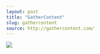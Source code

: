 ```yaml
---
layout: post
title: "GatherContent"
slug: gathercontent
source: http://gathercontent.com/
---
```


<img src="{{ site.url }}/assets/img/screenshots/gathercontent.jpg">
